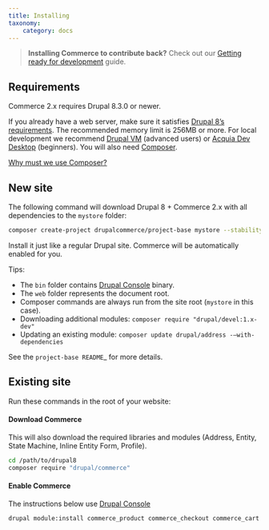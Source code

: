 ```yaml
---
title: Installing
taxonomy:
    category: docs
---
```


>    **Installing Commerce to contribute back?** Check out our [Getting ready for development](../04.contributing/01.development-environment) guide.

## Requirements

Commerce 2.x requires Drupal 8.3.0 or newer.

If you already have a web server, make sure it satisfies [Drupal 8’s requirements].
The recommended memory limit is 256MB or more. For local development we recommend
[Drupal VM] (advanced users) or [Acquia Dev Desktop] (beginners). You will also need [Composer].

[Why must we use Composer?]

## New site

The following command will download Drupal 8 + Commerce 2.x with all
dependencies to the `mystore` folder:

```bash
composer create-project drupalcommerce/project-base mystore --stability dev
```

Install it just like a regular Drupal site. Commerce will be
automatically enabled for you.

Tips:

-  The `bin` folder contains [Drupal Console] binary.
-  The `web` folder represents the document root.
-  Composer commands are always run from the site root (`mystore` in this case).
-  Downloading additional modules:   `composer require "drupal/devel:1.x-dev"`
-  Updating an existing module: `composer update drupal/address -–with-dependencies`

See the `project-base README`_ for more details.

## Existing site

Run these commands in the root of your website:

#### Download Commerce

This will also download the required libraries and modules (Address, Entity, State Machine, Inline Entity Form, Profile).

```bash
cd /path/to/drupal8
composer require "drupal/commerce"
```

#### Enable Commerce

The instructions below use [Drupal Console]

```bash
drupal module:install commerce_product commerce_checkout commerce_cart
```

[Drupal 8’s requirements]: https://www.drupal.org/requirements
[Drupal VM]: http://www.drupalvm.com/
[Acquia Dev Desktop]: https://www.acquia.com/products-services/dev-desktop
[Composer]: https://getcomposer.org/doc/00-intro.rst#installation-linux-unix-osx
[Why must we use Composer?]: https://bojanz.wordpress.com/2015/09/18/d8-composer-definitive-intro/
[Drupal Console]: https://drupalconsole.com
[project-base README]: https://github.com/drupalcommerce/project-base/blob/8.x/README.md
